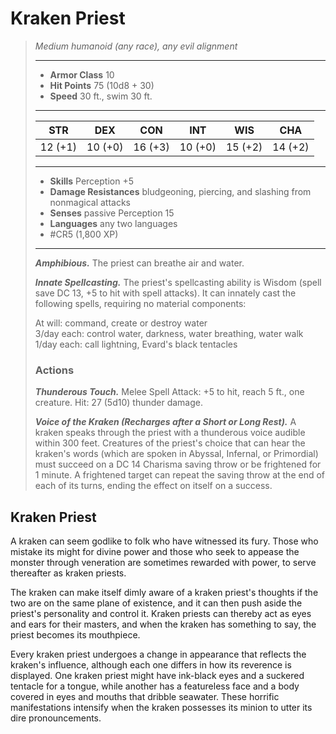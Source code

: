 # Kraken Priest
>*Medium humanoid (any race), any evil alignment*
>___
>- **Armor Class** 10
>- **Hit Points** 75 (10d8 + 30)
>- **Speed** 30 ft., swim 30 ft.
>___
>|STR|DEX|CON|INT|WIS|CHA|
>|:---:|:---:|:---:|:---:|:---:|:---:|
>|12 (+1)|10 (+0)|16 (+3)|10 (+0)|15 (+2)|14 (+2)|
>___
>- **Skills** Perception +5
>- **Damage Resistances** bludgeoning, piercing, and slashing from nonmagical attacks
>- **Senses** passive Perception 15
>- **Languages** any two languages
>- #CR5 (1,800 XP)
>___
>***Amphibious.*** The priest can breathe air and water.  
>
>***Innate Spellcasting.*** The priest's spellcasting ability is Wisdom (spell save DC 13, +5 to hit with spell attacks). It can innately cast the following spells, requiring no material components:  
>
>At will: command, create or destroy water  
>3/day each: control water, darkness, water breathing, water walk  
>1/day each: call lightning, Evard's black tentacles  
>
>### Actions
>***Thunderous Touch.*** Melee Spell Attack: +5 to hit, reach 5 ft., one creature. Hit: 27 (5d10) thunder damage.  
>
>***Voice of the Kraken (Recharges after a Short or Long Rest).*** A kraken speaks through the priest with a thunderous voice audible within 300 feet. Creatures of the priest's choice that can hear the kraken's words (which are spoken in Abyssal, Infernal, or Primordial) must succeed on a DC 14 Charisma saving throw or be frightened for 1 minute. A frightened target can repeat the saving throw at the end of each of its turns, ending the effect on itself on a success.

## Kraken Priest

A kraken can seem godlike to folk who have witnessed its fury. Those who mistake its might for divine power and those who seek to appease the monster through veneration are sometimes rewarded with power, to serve thereafter as kraken priests.

The kraken can make itself dimly aware of a kraken priest's thoughts if the two are on the same plane of existence, and it can then push aside the priest's personality and control it. Kraken priests can thereby act as eyes and ears for their masters, and when the kraken has something to say, the priest becomes its mouthpiece.

Every kraken priest undergoes a change in appearance that reflects the kraken's influence, although each one differs in how its reverence is displayed. One kraken priest might have ink-black eyes and a suckered tentacle for a tongue, while another has a featureless face and a body covered in eyes and mouths that dribble seawater. These horrific manifestations intensify when the kraken possesses its minion to utter its dire pronouncements.